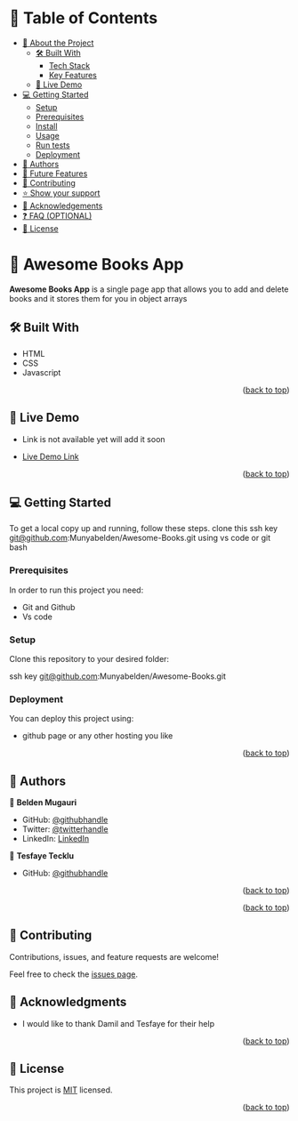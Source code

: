 

<!-- TABLE OF CONTENTS -->

# 📗 Table of Contents

- [📖 About the Project](#about-project)
  - [🛠 Built With](#built-with)
    - [Tech Stack](#tech-stack)
    - [Key Features](#key-features)
  - [🚀 Live Demo](#live-demo)
- [💻 Getting Started](#getting-started)
  - [Setup](#setup)
  - [Prerequisites](#prerequisites)
  - [Install](#install)
  - [Usage](#usage)
  - [Run tests](#run-tests)
  - [Deployment](#triangular_flag_on_post-deployment)
- [👥 Authors](#authors)
- [🔭 Future Features](#future-features)
- [🤝 Contributing](#contributing)
- [⭐️ Show your support](#support)
- [🙏 Acknowledgements](#acknowledgements)
- [❓ FAQ (OPTIONAL)](#faq)
- [📝 License](#license)

<!-- PROJECT DESCRIPTION -->

# 📖 Awesome Books App <a name="about-project"></a>


**Awesome Books App** is a single page app that allows you to add and delete books and it stores them for you in object arrays

## 🛠 Built With <a name="built-with"></a>

- HTML
- CSS
- Javascript


<!-- Features -->


<p align="right">(<a href="#readme-top">back to top</a>)</p>

<!-- LIVE DEMO -->

## 🚀 Live Demo <a name="live-demo"></a>
- Link is not available yet will add it soon


- [Live Demo Link](https://yourdeployedapplicationlink.com)

<p align="right">(<a href="#readme-top">back to top</a>)</p>

<!-- GETTING STARTED -->

## 💻 Getting Started <a name="getting-started"></a>


To get a local copy up and running, follow these steps.
clone this ssh key git@github.com:Munyabelden/Awesome-Books.git using vs code or git bash

### Prerequisites

In order to run this project you need:

- Git and Github
- Vs code

### Setup

Clone this repository to your desired folder:

ssh key git@github.com:Munyabelden/Awesome-Books.git




### Deployment

You can deploy this project using:

- github page or any other hosting you like

<p align="right">(<a href="#readme-top">back to top</a>)</p>


## 👥 Authors <a name="authors"></a>



👤 **Belden Mugauri**

- GitHub: [@githubhandle](https://github.com/Munyabelden)
- Twitter: [@twitterhandle](https://twitter.com/home)
- LinkedIn: [LinkedIn](https://www.linkedin.com/feed/)

👤 **Tesfaye Tecklu**

- GitHub: [@githubhandle](https://github.com/githubhandle)

<p align="right">(<a href="#readme-top">back to top</a>)</p>



<p align="right">(<a href="#readme-top">back to top</a>)</p>

<!-- CONTRIBUTING -->

## 🤝 Contributing <a name="contributing"></a>

Contributions, issues, and feature requests are welcome!

Feel free to check the [issues page](https://github.com/Munyabelden/Awesome-Books/issues).

## 🙏 Acknowledgments <a name="acknowledgements"></a>

- I would like to thank Damil and Tesfaye for their help

<p align="right">(<a href="#readme-top">back to top</a>)</p>


<!-- LICENSE -->

## 📝 License <a name="license"></a>

This project is [MIT](https://github.com/Munyabelden/Awesome-Books/blob/main/LICENSE) licensed.



<p align="right">(<a href="#readme-top">back to top</a>)</p>